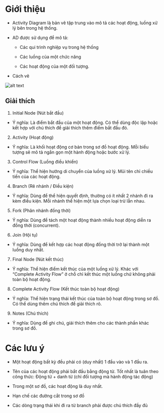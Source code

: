 # Giới thiệu
- Activity Diagram là bản vẽ tập trung vào mô tả các hoạt động, luồng xử lý bên trong hệ thống.

- AD được sử dụng để mô tả:
    - Các qui trình nghiệp vụ trong hệ thống
    
    - Các luồng của một chức năng
    
    - Các hoạt động của một đối tượng.

- Cách vẽ

![alt text](image.png)

## Giải thích

1. Initial Node (Nút bắt đầu)
- Ý nghĩa: Là điểm bắt đầu của một hoạt động. Có thể dùng độc lập hoặc kết hợp với chú thích để giải thích thêm điểm bắt đầu đó.

2. Activity (Hoạt động)
- Ý nghĩa: Là khối hoạt động cơ bản trong sơ đồ hoạt động. Mỗi biểu tượng sẽ mô tả ngắn gọn một hành động hoặc bước xử lý.

3. Control Flow (Luồng điều khiển)
- Ý nghĩa: Thể hiện hướng di chuyển của luồng xử lý. Mũi tên chỉ chiều tiến của các hoạt động.

4. Branch (Rẽ nhánh / Điều kiện)
- Ý nghĩa: Dùng để thể hiện quyết định, thường có ít nhất 2 nhánh đi ra kèm điều kiện. Mỗi nhánh thể hiện một lựa chọn loại trừ lẫn nhau.

5. Fork (Phân nhánh đồng thời)
- Ý nghĩa: Dùng để tách một hoạt động thành nhiều hoạt động diễn ra đồng thời (concurrent).

6. Join (Hội tụ)
- Ý nghĩa: Dùng để kết hợp các hoạt động đồng thời trở lại thành một luồng duy nhất.

7. Final Node (Nút kết thúc)
- Ý nghĩa: Thể hiện điểm kết thúc của một luồng xử lý. Khác với “Complete Activity Flow” ở chỗ chỉ kết thúc một luồng chứ không phải toàn bộ hoạt động.

8. Complete Activity Flow (Kết thúc toàn bộ hoạt động)
- Ý nghĩa: Thể hiện trạng thái kết thúc của toàn bộ hoạt động trong sơ đồ. Có thể dùng thêm chú thích để giải thích rõ.

9. Notes (Chú thích)
- Ý nghĩa: Dùng để ghi chú, giải thích thêm cho các thành phần khác trong sơ đồ.

# Các lưu ý
- Một hoạt động bất kỳ đều phải có (duy nhất) 1 đầu vào và 1 đầu ra.

- Tên của các hoạt động phải bắt đầu bằng động từ. Tốt nhất là tuân theo công thức: Động từ + danh từ (chỉ đối tượng mà hành động tác động)

- Trong một sơ đồ, các hoạt động là duy nhất.

- Hạn chế các đường cắt trong sơ đồ

- Các dòng trạng thái khi đi ra từ branch phải được chú thích đầy đủ